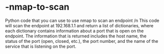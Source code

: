 # -nmap-to-scan
Python code that you can use to use nmap to scan an endpoint /n
This code will scan the endpoint at 192.168.1.1 and return a list of dictionaries, where each dictionary contains information about a port that is open on the endpoint. The information that is returned includes the host name, the status of the port (open, closed, etc.), the port number, and the name of the service that is listening on the port.
